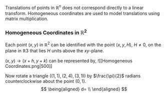 Translations of points in $\mathbb{R}^n$ does not correspond directly to a linear transform. Homogeneous coordinates are used to model translations using matrix multiplication. 

### Homogeneous Coordinates in $\mathbb{R}^2$
Each point $(x, y)$ in $\mathbb{R}^2$ can be identified with the point $(x, y, H)$, $H \neq 0$, on the plane in $\mathbb{R}3$ that lies $H$ units above the $xy$-plane.

$(x,y) \rightarrow (x+h,y+k)$ can be represented by, 
![[Homogeneous Coordinates.png|500]]

Now rotate a triangle ($(1,1),(2,4),(3,1)$) by $\frac{\pi}{2}$ radians counterclockwise about the point $(0,1)$.
$$
\being{aligned}
d= \\
\end{aligned}
$$
